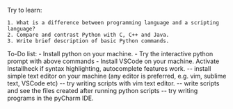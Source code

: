 Try to learn:

    1. What is a difference between programming language and a scripting language?
    2. Compare and contrast Python with C, C++ and Java.
    3. Write brief description of basic Python commands.

To-Do list:
    - Install python on your machine.
    - Try the interactive python prompt with above commands
    - Install VSCode on your machine. Activate Installheck if syntax highlighting, autocomplete features work.
    -- install simple text editor on your machine (any editor is preferred, e.g. vim, sublime text, VSCode etc)
    -- try writing scripts with vim text editor.
    -- write scripts and see the files created after running python scripts 
    -- try writing programs in the pyCharm IDE.

